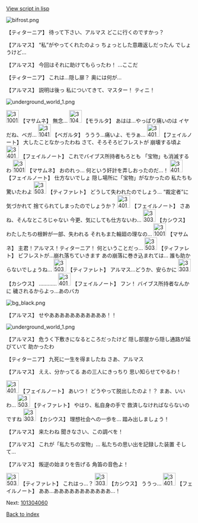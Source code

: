 [View script in lisp](../scripts/101304050.txt)

![bifrost.png](../images/backgrounds/bifrost.png)

【ティターニア】
待って下さい、アルマス
どこに行くのですかっ？

【アルマス】
“私”がやってくれたのよっ
ちょっとした意趣返しだったん
でしょうけど…

【アルマス】
今回はそれに助けてもらったわ！
…ここだ

【ティターニア】
これは…隠し扉？
奥には何が…

【アルマス】
説明は後っ
私についてきて、マスター！
ティニ！

![underground_world_1.png](../images/backgrounds/underground_world_1.png)

<img src="../images/units/3100111.png" alt="3100111.png" height="34"/>
【マサムネ】
無念…

<img src="../images/units/3104011.png" alt="3104011.png" height="34"/>
【モラルタ】
あはは…やっぱり痛いのは
イヤだね、ベガ…

<img src="../images/units/3104111.png" alt="3104111.png" height="34"/>
【ベガルタ】
ううう…痛いよ、モラぁ…

<img src="../images/units/3401911.png" alt="3401911.png" height="34"/>
【フェイルノート】
大したことなかったわね
さて、そろそろビフレストが
崩壊する頃よ

<img src="../images/units/3401911.png" alt="3401911.png" height="34"/>
【フェイルノート】
これでバイブス所持者もろとも
「宝物」も消滅するわ

<img src="../images/units/3100111.png" alt="3100111.png" height="34"/>
【マサムネ】
おのれっ…
何という奸計を弄しおったのだ…！

<img src="../images/units/3401911.png" alt="3401911.png" height="34"/>
【フェイルノート】
仕方ないでしょ
隠し場所に「宝物」がなかったの
私たちも驚いたわよ

<img src="../images/units/3503211.png" alt="3503211.png" height="34"/>
【ティファレト】
どうして失われたのでしょう…
“裁定者”に気づかれて
捨てられてしまったのでしょうか？

<img src="../images/units/3401911.png" alt="3401911.png" height="34"/>
【フェイルノート】
さあね、そんなところじゃない
今更、気にしても仕方ないわ…

<img src="../images/units/3303111.png" alt="3303111.png" height="34"/>
【カシウス】
わたしたちの根幹が一部、失われる
それもまた輪廻の理なの…

<img src="../images/units/3100111.png" alt="3100111.png" height="34"/>
【マサムネ】
主君！アルマス！ティターニア！
何ということだっ…

<img src="../images/units/3503211.png" alt="3503211.png" height="34"/>
【ティファレト】
ビフレストが…崩れ落ちていきます
あの崩落に巻き込まれては…
誰も助からないでしょうね…

<img src="../images/units/3503211.png" alt="3503211.png" height="34"/>
【ティファレト】
アルマス…どうか、安らかに

<img src="../images/units/3303111.png" alt="3303111.png" height="34"/>
【カシウス】
…………

<img src="../images/units/3401911.png" alt="3401911.png" height="34"/>
【フェイルノート】
フン！
バイブス所持者なんかに
穢されるからよっ…あのバカ

![bg_black.png](../images/backgrounds/bg_black.png)

【アルマス】
せやあああああああああああ！！

![underground_world_1.png](../images/backgrounds/underground_world_1.png)

【アルマス】
危うく下敷きになるところだったけど
隠し部屋から隠し通路が延びていて
助かったわ

【ティターニア】
九死に一生を得ましたね
さあ、アルマス

【アルマス】
ええ、分かってる
あの三人にきっちり
思い知らせてやるわ！

<img src="../images/units/3401911.png" alt="3401911.png" height="34"/>
【フェイルノート】
あいつ！
どうやって脱出したのよ！？
まあ、いいわ…

<img src="../images/units/3503211.png" alt="3503211.png" height="34"/>
【ティファレト】
やはり、私自身の手で
救済しなければならないのですね

<img src="../images/units/3303111.png" alt="3303111.png" height="34"/>
【カシウス】
理想社会への一歩を…
踏み出しましょう！

【アルマス】
来たわね
聞きなさい、この調べを！

【アルマス】
これが「私たちの宝物」…
私たちの思い出を記録した装置
そして…

【アルマス】
叛逆の始まりを告げる
角笛の音色よ！

<img src="../images/units/3503211.png" alt="3503211.png" height="34"/>
【ティファレト】
これはっ…？

<img src="../images/units/3303111.png" alt="3303111.png" height="34"/>
【カシウス】
ううっ…

<img src="../images/units/3401911.png" alt="3401911.png" height="34"/>
【フェイルノート】
ああ…あああああああああああ…！

Next: [101304060](101304060.md)

[Back to index](index.md)
